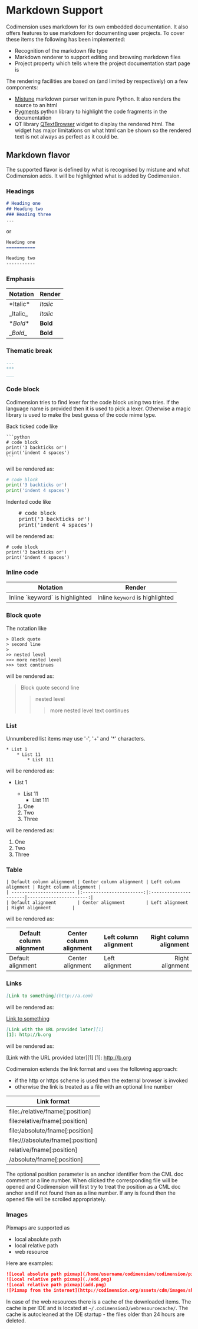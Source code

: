 # Markdown Support

Codimension uses markdown for its own embedded documentation. It also offers
features to use markdown for documenting user projects. To cover these items
the following has been implemented:

* Recognition of the markdown file type
* Markdown renderer to support editing and browsing markdown files
* Project property which tells where the project documentation start page is

The rendering facilities are based on (and limited by respectively) on a few components:

* [Mistune](https://github.com/lepture/mistune) markdown parser written in pure
  Python. It also renders the source to an html
* [Pygments](http://pygments.org/) python library to highlight the code
  fragments in the documentation
* QT library [QTextBrowser](https://doc.qt.io/Qt-5/qtextbrowser.html) widget 
  to display the rendered html. The widget has major limitations on what html
  can be shown so the rendered text is not always as perfect as it could be.

## Markdown flavor

The supported flavor is defined by what is recognised by mistune and what
Codimension adds. It will be highlighted what is added by Codimension.

### Headings


```markdown
# Heading one
## Heading two
### Heading three
...
```

or

```markdown
Heading one
===========

Heading two
-----------
```

### Emphasis

| Notation  | Render   |
| --------- | -------- |
| \*Italic* | *Italic* |
| \_Italic_ | _Italic_ |
| \**Bold** | **Bold** |
| \__Bold__ | __Bold__ |


### Thematic break

```markdown
---
***
___
```

### Code block

Codimension tries to find lexer for the code block using two tries.
If the language name is provided then it is used to pick a lexer. Otherwise
a magic library is used to make the best guess of the code mime type.

Back ticked code like

    ```python
    # code block
    print('3 backticks or')
    print('indent 4 spaces')
    ```

will be rendered as:

```python
# code block
print('3 backticks or')
print('indent 4 spaces')
```


Indented code like
<pre>
    # code block
    print('3 backticks or')
    print('indent 4 spaces')
</pre>

will be rendered as:

    # code block
    print('3 backticks or')
    print('indent 4 spaces')


### Inline code

| Notation                         | Render                          |
| -------------------------------- | ------------------------------- |
| Inline \`keyword` is highlighted | Inline `keyword` is highlighted |


### Block quote

The notation like

    > Block quote
    > second line
    >
    >> nested level
    >>> more nested level
    >>> text continues


will be rendered as:

> Block quote
> second line
>
>> nested level
>>> more nested level
>>> text continues

### List

Unnumbered list items may use '-', '+' and '*' characters.

    * List 1
        * List 11
            * List 111

will be rendered as:

* List 1
    * List 11
        * List 111


    1. One
    2. Two
    3. Three

will be rendered as:

1. One
2. Two
3. Three


### Table


    | Default column alignment | Center column alignment | Left column alignment | Right column alignment |
    | ------------------------ |:-----------------------:|:----------------------|-----------------------:|
    | Default alignment        | Center alignment        | Left alignment        | Right alignment        |

will be rendered as:

| Default column alignment | Center column alignment | Left column alignment | Right column alignment |
| ------------------------ |:-----------------------:|:----------------------|-----------------------:|
| Default alignment        | Center alignment        | Left alignment        | Right alignment        |


### Links

```markdown
[Link to something](http://a.com)
```
will be rendered as:

[Link to something](http://a.com)


```markdown
[Link with the URL provided later][1]
[1]: http://b.org
```
will be rendered as:

[Link with the URL provided later][1]
[1]: http://b.org

Codimension extends the link format and uses the following approach:
- if the http or https scheme is used then the external browser is invoked
- otherwise the link is treated as a file with an optional line number

| Link format |
| ----------- |
| file:./relative/fname[:position] |
| file:relative/fname[:position] |
| file:/absolute/fname[:position] |
| file:///absolute/fname[:position] |
| relative/fname[:position] |
| /absolute/fname[:position] |

The optional position parameter is an anchor identifier from the CML doc
comment or a line number. When clicked the corresponding file will be opened
and Codimension will first try to treat the position as a CML doc anchor and if
not found then as a line number. If any is found then the opened file will be
scrolled appropriately.


### Images

Pixmaps are supported as
- local absolute path
- local relative path
- web resource

Here are examples:

```markdown
![Local absolute path pixmap](/home/username/codimension/codimension/pixmaps/add.png)
![Local relative path pixmap](./add.png)
![Local relative path pixmap](add.png)
![Pixmap from the internet](http://codimension.org/assets/cdm/images/shouldInstall.png)
```

In case of the web resources there is a cache of the downloaded items. The cache
is per IDE and is located at `~/.codimension3/webresourcecache/`. The cache is
autocleaned at the IDE startup - the files older than 24 hours are deleted.
